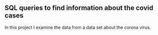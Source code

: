 ## SQL queries to find information about the covid cases

In this project I examine the data from a data set about the corona virus.
